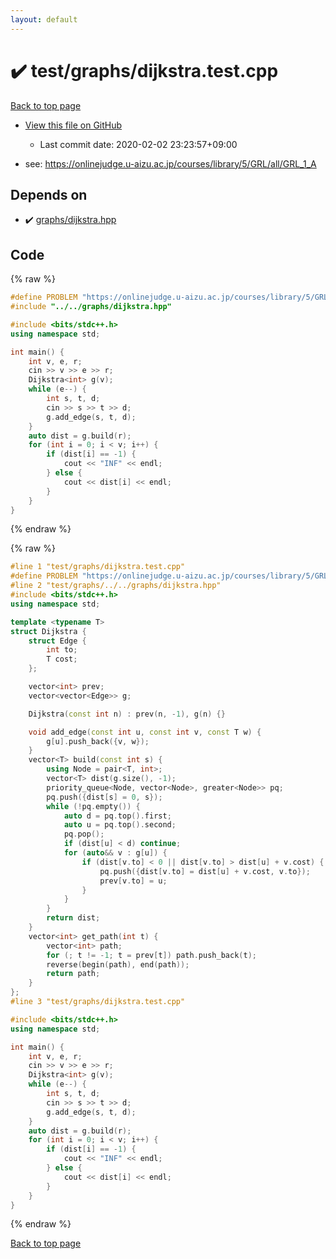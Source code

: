```yaml
---
layout: default
---
```


<!-- mathjax config similar to math.stackexchange -->
<script type="text/javascript" async
  src="https://cdnjs.cloudflare.com/ajax/libs/mathjax/2.7.5/MathJax.js?config=TeX-MML-AM_CHTML">
</script>
<script type="text/x-mathjax-config">
  MathJax.Hub.Config({
    TeX: { equationNumbers: { autoNumber: "AMS" }},
    tex2jax: {
      inlineMath: [ ['$','$'] ],
      processEscapes: true
    },
    "HTML-CSS": { matchFontHeight: false },
    displayAlign: "left",
    displayIndent: "2em"
  });
</script>

<script type="text/javascript" src="https://cdnjs.cloudflare.com/ajax/libs/jquery/3.4.1/jquery.min.js"></script>
<script src="https://cdn.jsdelivr.net/npm/jquery-balloon-js@1.1.2/jquery.balloon.min.js" integrity="sha256-ZEYs9VrgAeNuPvs15E39OsyOJaIkXEEt10fzxJ20+2I=" crossorigin="anonymous"></script>
<script type="text/javascript" src="../../../assets/js/copy-button.js"></script>
<link rel="stylesheet" href="../../../assets/css/copy-button.css" />


# :heavy_check_mark: test/graphs/dijkstra.test.cpp

<a href="../../../index.html">Back to top page</a>

* <a href="{{ site.github.repository_url }}/blob/master/test/graphs/dijkstra.test.cpp">View this file on GitHub</a>
    - Last commit date: 2020-02-02 23:23:57+09:00


* see: <a href="https://onlinejudge.u-aizu.ac.jp/courses/library/5/GRL/all/GRL_1_A">https://onlinejudge.u-aizu.ac.jp/courses/library/5/GRL/all/GRL_1_A</a>


## Depends on

* :heavy_check_mark: <a href="../../../library/graphs/dijkstra.hpp.html">graphs/dijkstra.hpp</a>


## Code

<a id="unbundled"></a>
{% raw %}
```cpp
#define PROBLEM "https://onlinejudge.u-aizu.ac.jp/courses/library/5/GRL/all/GRL_1_A"
#include "../../graphs/dijkstra.hpp"

#include <bits/stdc++.h>
using namespace std;

int main() {
    int v, e, r;
    cin >> v >> e >> r;
    Dijkstra<int> g(v);
    while (e--) {
        int s, t, d;
        cin >> s >> t >> d;
        g.add_edge(s, t, d);
    }
    auto dist = g.build(r);
    for (int i = 0; i < v; i++) {
        if (dist[i] == -1) {
            cout << "INF" << endl;
        } else {
            cout << dist[i] << endl;
        }
    }
}
```
{% endraw %}

<a id="bundled"></a>
{% raw %}
```cpp
#line 1 "test/graphs/dijkstra.test.cpp"
#define PROBLEM "https://onlinejudge.u-aizu.ac.jp/courses/library/5/GRL/all/GRL_1_A"
#line 2 "test/graphs/../../graphs/dijkstra.hpp"
#include <bits/stdc++.h>
using namespace std;

template <typename T>
struct Dijkstra {
    struct Edge {
        int to;
        T cost;
    };

    vector<int> prev;
    vector<vector<Edge>> g;

    Dijkstra(const int n) : prev(n, -1), g(n) {}

    void add_edge(const int u, const int v, const T w) {
        g[u].push_back({v, w});
    }
    vector<T> build(const int s) {
        using Node = pair<T, int>;
        vector<T> dist(g.size(), -1);
        priority_queue<Node, vector<Node>, greater<Node>> pq;
        pq.push({dist[s] = 0, s});
        while (!pq.empty()) {
            auto d = pq.top().first;
            auto u = pq.top().second;
            pq.pop();
            if (dist[u] < d) continue;
            for (auto&& v : g[u]) {
                if (dist[v.to] < 0 || dist[v.to] > dist[u] + v.cost) {
                    pq.push({dist[v.to] = dist[u] + v.cost, v.to});
                    prev[v.to] = u;
                }
            }
        }
        return dist;
    }
    vector<int> get_path(int t) {
        vector<int> path;
        for (; t != -1; t = prev[t]) path.push_back(t);
        reverse(begin(path), end(path));
        return path;
    }
};
#line 3 "test/graphs/dijkstra.test.cpp"

#include <bits/stdc++.h>
using namespace std;

int main() {
    int v, e, r;
    cin >> v >> e >> r;
    Dijkstra<int> g(v);
    while (e--) {
        int s, t, d;
        cin >> s >> t >> d;
        g.add_edge(s, t, d);
    }
    auto dist = g.build(r);
    for (int i = 0; i < v; i++) {
        if (dist[i] == -1) {
            cout << "INF" << endl;
        } else {
            cout << dist[i] << endl;
        }
    }
}

```
{% endraw %}

<a href="../../../index.html">Back to top page</a>

